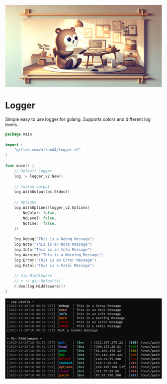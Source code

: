 ![banner](.github/banner.png)

# Logger

Simple easy to use logger for golang. Supports colors and different log levels.

```go
package main

import (
	"gitlab.com/milan44/logger-v2"
)

func main() {
    // Default Logger
    log := logger_v2.New()

    // Custom output
    log.WithOutput(os.Stdout)

    // Options
    log.WithOptions(logger_v2.Options{
        NoColor: false,
        NoLevel: false,
        NoTime:  false,
    })

    log.Debug("This is a Debug Message")
    log.Note("This is an Note Message")
    log.Info("This is an Info Message")
    log.Warning("This is a Warning Message")
    log.Error("This is an Error Message")
    log.Fatal("This is a Fatal Message")

    // Gin Middleware
    // r := gin.Default()
    r.Use(log.Middleware())
}
```

![test](.github/test.png)